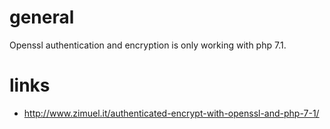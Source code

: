 # general

Openssl authentication and encryption is only working with php 7.1.

# links

* http://www.zimuel.it/authenticated-encrypt-with-openssl-and-php-7-1/
